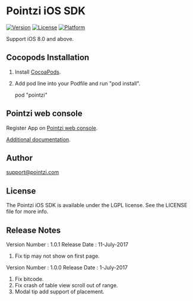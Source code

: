 # Pointzi iOS SDK

[![Version](https://img.shields.io/cocoapods/v/pointzi.svg?style=flat)](http://cocoadocs.org/docsets/pointzi)
[![License](https://img.shields.io/cocoapods/l/pointzi.svg?style=flat)](http://cocoadocs.org/docsets/pointzi)
[![Platform](https://img.shields.io/cocoapods/p/pointzi.svg?style=flat)](http://cocoadocs.org/docsets/pointzi)

Support iOS 8.0 and above.

## Cocopods Installation

1. Install [CocoaPods](http://cocoapods.org).
2. Add pod line into your Podfile and run "pod install". 

    pod "pointzi"

## Pointzi web console

Register App on [Pointzi web console](https://dashboard.pointzi.com/). 

[Additional documentation](https://pointzi.freshdesk.com). 

## Author

support@pointzi.com

## License

The Pointzi iOS SDK is available under the LGPL license. See the LICENSE file for more info.

## Release Notes

Version Number   : 1.0.1
Release Date     : 11-July-2017

1. Fix tip may not show on first page.


Version Number   : 1.0.0
Release Date     : 1-July-2017

1. Fix bitcode.
2. Fix crash of table view scroll out of range.
3. Modal tip add support of placement.
